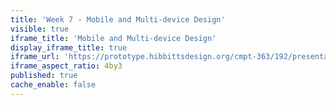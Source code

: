 ```yaml
---
title: 'Week 7 - Mobile and Multi-device Design'
visible: true
iframe_title: 'Mobile and Multi-device Design'
display_iframe_title: true
iframe_url: 'https://prototype.hibbittsdesign.org/cmpt-363/192/presentations/placeholder-slide'
iframe_aspect_ratio: 4by3
published: true
cache_enable: false
---
```

